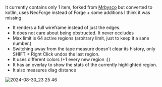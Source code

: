 It currently contains only 1 item, forked from [Mrbysco](https://github.com/Mrbysco/Measurements) but converted to kotlin, uses NeoForge instead of Forge + some additions I think it was missing.

- It renders a full wireframe instead of just the edges.
- It does not care about being obstructed. It never occludes
- Max limit is 64 active regions (arbitrary limit, just to keep it a sane number.)
- Switching away from the tape measure doesn't clear its history, only SHIFT + Right Click undos the last region.
- It uses different colors (+1 every new region :))
- It has an overlay to show the stats of the currently highlighted region.
- It also measures diag distance

![2024-08-30_23 25 46](https://github.com/user-attachments/assets/c3dd2f4a-dfb7-49d0-a1d2-ca7c1cc87901)
